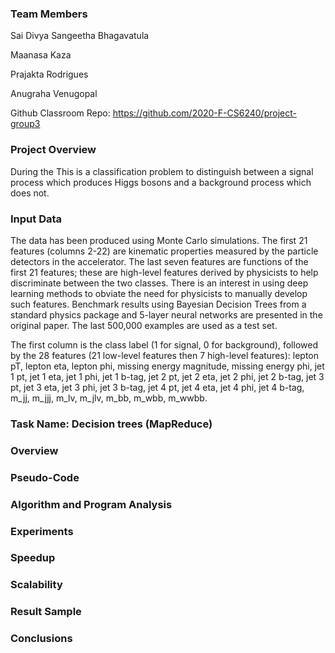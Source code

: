 ### Team Members

Sai Divya Sangeetha Bhagavatula

Maanasa Kaza

Prajakta Rodrigues

Anugraha Venugopal

Github Classroom Repo: https://github.com/2020-F-CS6240/project-group3

### Project Overview

During the This is a classification problem to distinguish between a signal process which produces Higgs bosons and a background process which does not.

### Input Data

The data has been produced using Monte Carlo simulations. The first 21 features (columns 2-22) are kinematic properties measured by the particle detectors in the accelerator. The last seven features are functions of the first 21 features; these are high-level features derived by physicists to help discriminate between the two classes. There is an interest in using deep learning methods to obviate the need for physicists to manually develop such features. Benchmark results using Bayesian Decision Trees from a standard physics package and 5-layer neural networks are presented in the original paper. The last 500,000 examples are used as a test set.

The first column is the class label (1 for signal, 0 for background), followed by the 28 features (21 low-level features then 7 high-level features): lepton pT, lepton eta, lepton phi, missing energy magnitude, missing energy phi, jet 1 pt, jet 1 eta, jet 1 phi, jet 1 b-tag, jet 2 pt, jet 2 eta, jet 2 phi, jet 2 b-tag, jet 3 pt, jet 3 eta, jet 3 phi, jet 3 b-tag, jet 4 pt, jet 4 eta, jet 4 phi, jet 4 b-tag, m_jj, m_jjj, m_lv, m_jlv, m_bb, m_wbb, m_wwbb.

### Task Name: Decision trees (MapReduce)


### Overview


### Pseudo-Code


### Algorithm and Program Analysis


### Experiments


### Speedup


### Scalability


### Result Sample


### Conclusions

